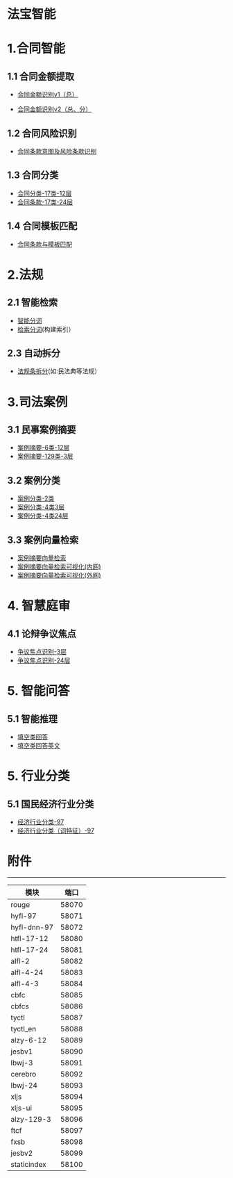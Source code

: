 # 法宝智能

# 1.合同智能

## 1.1 合同金额提取

* [合同金额识别v1（总）](/static/jesbv1.html)
  
* [合同金额识别v2（总、分）](/static/jesbv2.html)

## 1.2 合同风险识别

* [合同条款意图及风险条款识别](/static/fxsb.html)

## 1.3 合同分类

* [合同分类-17类-12层](/static/htfl-17-12.html)
* [合同条款-17类-24层](/static/htfl-17-24.html)

## 1.4 合同模板匹配

* [合同条款与模板匹配](/static/rouge.html)

# 2.法规

## 2.1 智能检索
* [智能分词](/static/cbfc.html)
* [检索分词](/static/cbfcs.html)(构建索引）

## 2.3 自动拆分
* [法规条拆分](/static/ftcf.html)(如:民法典等法规）

# 3.司法案例

## 3.1 民事案例摘要
* [案例摘要-6类-12层](/static/alzy-6-12.html)
* [案例摘要-129类-3层](/static/alzy-129-3.html)

## 3.2 案例分类
* [案例分类-2类](/static/alfl-2.html)
* [案例分类-4类3层](/static/alfl-4-3.html)
* [案例分类-4类24层](/static/alfl-4-24.html)

## 3.3 案例向量检索
* [案例摘要向量检索](/static/xljs.html)
* [案例摘要向量检索可视化(内网)](http://192.168.60.15:58095/)
* [案例摘要向量检索可视化(外网)](http://139.198.13.204:58095/)

# 4. 智慧庭审

## 4.1 论辩争议焦点
* [争议焦点识别-3层](/static/lbwj-3.html)
* [争议焦点识别-24层](/static/lbwj-24.html)

# 5. 智能问答

## 5.1  智能推理
* [填空类回答](/static/tyctl.html)
* [填空类回答英文](/static/tyctl_en.html)

# 5. 行业分类

## 5.1  国民经济行业分类
* [经济行业分类-97](/static/hyfl-97.html)
* [经济行业分类（词特征）-97](/static/hyfl-nn-97.html)
# 附件

--------------------------
模块 | 端口
----|----
rouge|58070
hyfl-97|58071
hyfl-dnn-97|58072
htfl-17-12|58080
htfl-17-24|58081
alfl-2|58082
alfl-4-24|58083
alfl-4-3|58084
cbfc|58085
cbfcs|58086
tyctl|58087
tyctl_en|58088
alzy-6-12|58089
jesbv1|58090
lbwj-3|58091
cerebro|58092
lbwj-24|58093
xljs|58094
xljs-ui|58095
alzy-129-3|58096
ftcf|58097
fxsb|58098
jesbv2|58099
staticindex|58100


